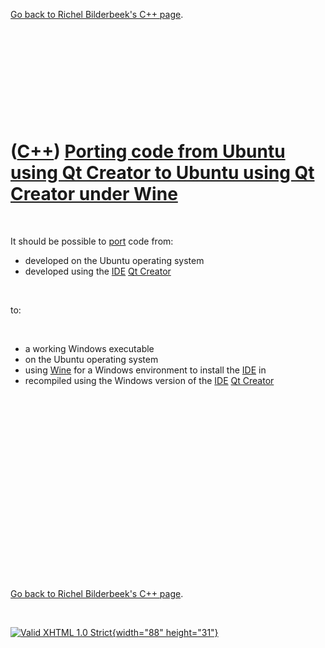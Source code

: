 

[Go back to Richel Bilderbeek's C++ page](Cpp.htm).

 

 

 

 

 

([C++](Cpp.htm)) [Porting code from Ubuntu using Qt Creator to Ubuntu using Qt Creator under Wine](CppPortUbuntuQtCreatorToUbuntuWineQtCreator.htm)
===================================================================================================================================================

 

It should be possible to [port](CppPort.htm) code from:

-   developed on the Ubuntu operating system
-   developed using the [IDE](CppIde.htm) [Qt Creator](CppQtCreator.htm)

 

to:

 

-   a working Windows executable
-   on the Ubuntu operating system
-   using [Wine](ToolWine.htm) for a Windows environment to install the
    [IDE](CppIde.htm) in
-   recompiled using the Windows version of the [IDE](CppIde.htm) [Qt
    Creator](CppQtCreator.htm)

 

 

 

 

 

 

 

 

 

 

[Go back to Richel Bilderbeek's C++ page](Cpp.htm).



 

[![Valid XHTML 1.0 Strict](valid-xhtml10.png){width="88"
height="31"}](http://validator.w3.org/check?uri=referer)
